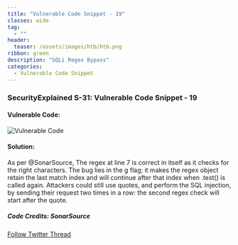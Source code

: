 ```yaml
---
title: "Vulnerable Code Snippet - 19"
classes: wide
tag: 
  - ""
header:
  teaser: /assets/images/htb/htb.png
ribbon: green
description: "SQLi Regex Bypass"
categories:
  - Vulnerable Code Snippet
---
```

### SecurityExplained S-31: Vulnerable Code Snippet - 19

#### Vulnerable Code:

![Vulnerable Code](https://github.com/harsh-bothra/SecurityExplained/blob/main/media/code-19.jpg)

#### Solution:

As per @SonarSource, The regex at line 7 is correct in itself as it checks for the right characters. The bug lies in the g flag; it makes the regex object retain the last match index and will continue after that index when .test() is called again. Attackers could still use quotes, and perform the SQL injection, by sending their request two times in a row: the second regex check will start after the quote.

##### Code Credits: SonarSource

[Follow Twitter Thread](https://twitter.com/harshbothra_/status/1488191330493014018?s=20&t=DGEwqEwXwFbWH0VXkOKVsQ)
